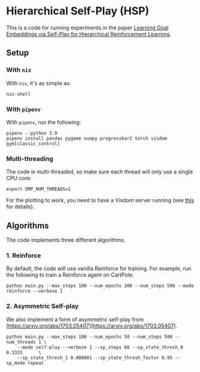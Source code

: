 # Hierarchical Self-Play (HSP)

This is a code for running experiments in the paper [Learning Goal Embeddings via Self-Play for Hierarchical Reinforcement Learning](https://arxiv.org/abs/1811.09083).

## Setup

### With `nix`
With `nix`, it's as simple as:
```
nix-shell
```
### With `pipenv`
With `pipenv`, run the following:
```
pipenv --python 3.9
pipenv install pandas pygame numpy progressbar2 torch visdom gym[classic_control]
```
### Multi-threading
The code is multi-threaded, so make sure each thread will only use a single CPU core:
```
export OMP_NUM_THREADS=1
```
For the plotting to work, you need to have a Visdom server running (see [this](https://github.com/facebookresearch/visdom#usage) for details).

## Algorithms
The code implements three different algorithms.

### 1. Reinforce
By default, the code will use vanilla Reinforce for training. For example, run the following to train a Reinforce agent on CartPole:
```
python main.py --max_steps 100 --num_epochs 200 --num_steps 500 --mode reinforce --verbose 1
```

### 2. Asymmetric Self-play
We also implement a form of asymmetric self-play from
[https://arxiv.org/abs/1703.05407](https://arxiv.org/abs/1703.05407).
```
python main.py --max_steps 100 --num_epochs 50 --num_steps 500 --num_threads 1 \
    --mode self-play --verbose 1 --sp_steps 60 --sp_state_thresh_0 0.3333      \
    --sp_state_thresh_1 0.000001 --sp_state_thresh_factor 0.95 --sp_mode repeat 
```
